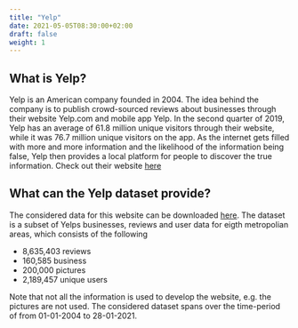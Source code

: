 ```yaml
---
title: "Yelp"
date: 2021-05-05T08:30:00+02:00
draft: false
weight: 1
---
```


## What is Yelp?

Yelp is an American company founded in 2004. The idea behind the company is to publish 
crowd-sourced reviews about businesses through their website Yelp.com and mobile app Yelp.
In the second quarter of 2019, Yelp has an average of 61.8 million unique visitors through
their website, while it was 76.7 million unique visitors on the app. As the internet gets 
filled with more and more information and the likelihood of the information being false, 
Yelp then provides a local platform for people to discover the true information. Check out their website [here](https://www.yelp-press.com/company/fast-facts/default.aspx)  


## What can the Yelp dataset provide?
The considered data for this website can be downloaded [here](https://www.yelp.com/dataset).
The dataset is a subset of Yelps businesses, reviews and user data for eigth metropolian areas,
which consists of the following
* 8,635,403 reviews
* 160,585 business
* 200,000 pictures
* 2,189,457 unique users

Note that not all the information is used to develop the website, e.g. the pictures are not used. 
The considered dataset spans over the time-period of from 01-01-2004 to 28-01-2021.